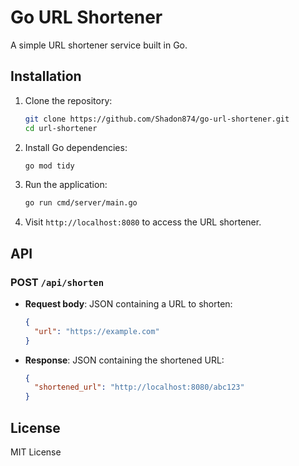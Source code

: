 # Go URL Shortener

A simple URL shortener service built in Go.

## Installation

1. Clone the repository:
   ```bash
   git clone https://github.com/Shadon874/go-url-shortener.git
   cd url-shortener
   ```

2. Install Go dependencies:
   ```bash
   go mod tidy
   ```

3. Run the application:
   ```bash
   go run cmd/server/main.go
   ```

4. Visit `http://localhost:8080` to access the URL shortener.

## API

### POST `/api/shorten`
- **Request body**: JSON containing a URL to shorten:
  ```json
  {
    "url": "https://example.com"
  }
  ```

- **Response**: JSON containing the shortened URL:
  ```json
  {
    "shortened_url": "http://localhost:8080/abc123"
  }
  ```

## License
MIT License
